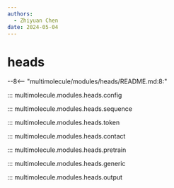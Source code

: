 ```yaml
---
authors:
  - Zhiyuan Chen
date: 2024-05-04
---
```


# heads

--8<-- "multimolecule/modules/heads/README.md:8:"

::: multimolecule.modules.heads.config

::: multimolecule.modules.heads.sequence

::: multimolecule.modules.heads.token

::: multimolecule.modules.heads.contact

::: multimolecule.modules.heads.pretrain

::: multimolecule.modules.heads.generic

::: multimolecule.modules.heads.output
